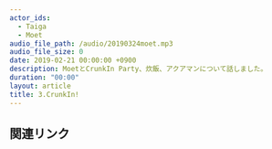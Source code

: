 ```yaml
---
actor_ids:
  - Taiga
  - Moet
audio_file_path: /audio/20190324moet.mp3
audio_file_size: 0
date: 2019-02-21 00:00:00 +0900
description: MoetとCrunkIn Party、炊飯、アクアマンについて話しました。
duration: "00:00"
layout: article
title: 3.CrunkIn!
---
```


## 関連リンク
